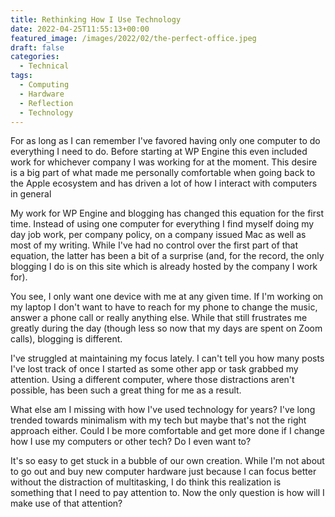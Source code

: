```yaml
---
title: Rethinking How I Use Technology
date: 2022-04-25T11:55:13+00:00
featured_image: /images/2022/02/the-perfect-office.jpeg
draft: false
categories:
  - Technical
tags:
  - Computing
  - Hardware
  - Reflection
  - Technology
---
```


For as long as I can remember I've favored having only one computer to do everything I need to do. Before starting at WP Engine this even included work for whichever company I was working for at the moment. This desire is a big part of what made me personally comfortable when going back to the Apple ecosystem and has driven a lot of how I interact with computers in general

My work for WP Engine and blogging has changed this equation for the first time. Instead of using one computer for everything I find myself doing my day job work, per company policy, on a company issued Mac as well as most of my writing. While I've had no control over the first part of that equation, the latter has been a bit of a surprise (and, for the record, the only blogging I do is on this site which is already hosted by the company I work for).

You see, I only want one device with me at any given time. If I'm working on my laptop I don't want to have to reach for my phone to change the music, answer a phone call or really anything else. While that still frustrates me greatly during the day (though less so now that my days are spent on Zoom calls), blogging is different.

I've struggled at maintaining my focus lately. I can't tell you how many posts I've lost track of once I started as some other app or task grabbed my attention. Using a different computer, where those distractions aren't possible, has been such a great thing for me as a result.

What else am I missing with how I've used technology for years? I've long trended towards minimalism with my tech but maybe that's not the right approach either. Could I be more comfortable and get more done if I change how I use my computers or other tech? Do I even want to?

It's so easy to get stuck in a bubble of our own creation. While I'm not about to go out and buy new computer hardware just because I can focus better without the distraction of multitasking, I do think this realization is something that I need to pay attention to. Now the only question is how will I make use of that attention?